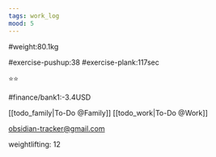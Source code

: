 ```yaml
---
tags: work_log
mood: 5
---
```


#weight:80.1kg

#exercise-pushup:38
#exercise-plank:117sec


⭐⭐

#finance/bank1:-3.4USD

[[todo_family|To-Do @Family]]
[[todo_work|To-Do @Work]]

obsidian-tracker@gmail.com

weightlifting: 12

